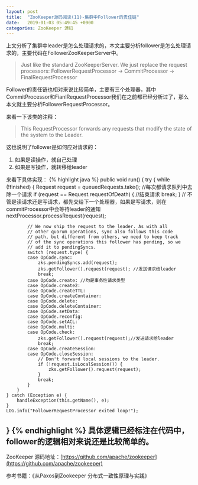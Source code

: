 ```yaml
---
layout: post
title:  "ZooKeeper源码阅读(11)-集群中Follower的责任链"
date:   2019-01-03 05:49:45 +0900
categories: ZooKeeper 源码
---
```

上文分析了集群中leader是怎么处理请求的，本文主要分析follower是怎么处理请求的，主要代码在FollowerZooKeeperServer中。

> Just like the standard ZooKeeperServer. We just replace the request
  processors: FollowerRequestProcessor -> CommitProcessor ->
  FinalRequestProcessor

Follower的责任链也相对来说比较简单，主要有三个处理器，其中CommitProcessor和FianlRequestProcessor我们在之前都已经分析过了，那么本文就主要分析FollowerRequestProcessor。

来看一下该类的注释：
> This RequestProcessor forwards any requests that modify the state of the
  system to the Leader.

这也说明了follower是如何应对请求的：
1. 如果是读操作，就自己处理
2. 如果是写操作，就转移给leader

来看下具体实现：
{% highlight java %}
public void run() {
    try {
        while (!finished) {
            Request request = queuedRequests.take(); //每次都请求队列中去除一个请求
            if (request == Request.requestOfDeath) { //结束请求
                break;
            }
            // 不管是读请求还是写请求，都先交给下一个处理器，如果是写请求，则在commitProcessor中会等待leader的通知
            nextProcessor.processRequest(request);

            // We now ship the request to the leader. As with all
            // other quorum operations, sync also follows this code
            // path, but different from others, we need to keep track
            // of the sync operations this follower has pending, so we
            // add it to pendingSyncs.
            switch (request.type) {
            case OpCode.sync:
                zks.pendingSyncs.add(request);
                zks.getFollower().request(request); //发送请求给leader
                break;
            case OpCode.create: //均是事务性请求类型
            case OpCode.create2:
            case OpCode.createTTL:
            case OpCode.createContainer:
            case OpCode.delete:
            case OpCode.deleteContainer:
            case OpCode.setData:
            case OpCode.reconfig:
            case OpCode.setACL:
            case OpCode.multi:
            case OpCode.check:
                zks.getFollower().request(request);//发送请求给leader
                break;
            case OpCode.createSession:
            case OpCode.closeSession:
                // Don't forward local sessions to the leader.
                if (!request.isLocalSession()) {
                    zks.getFollower().request(request);
                }
                break;
            }
        }
    } catch (Exception e) {
        handleException(this.getName(), e);
    }
    LOG.info("FollowerRequestProcessor exited loop!");
}
{% endhighlight %}
具体逻辑已经标注在代码中，follower的逻辑相对来说还是比较简单的。
------------------------------------
ZooKeeper 源码地址：[https://github.com/apache/zookeeper](https://github.com/apache/zookeeper)

参考书籍：《从Paxos到Zookeeper 分布式一致性原理与实践》
